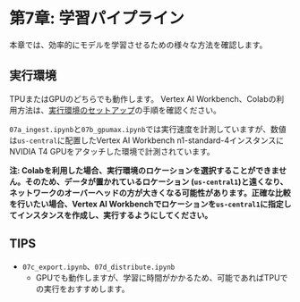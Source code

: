 # 第7章: 学習パイプライン
本章では、効率的にモデルを学習させるための様々な方法を確認します。

## 実行環境
TPUまたはGPUのどちらでも動作します。
Vertex AI Workbench、Colabの利用方法は、[実行環境のセットアップ](https://github.com/takumiohym/practical-ml-vision-book-ja/tree/main/environment_setup)の手順を確認ください。

`07a_ingest.ipynb`と`07b_gpumax.ipynb`では実行速度を計測していますが、数値は`us-central`に配置したVertex AI Workbench n1-standard-4インスタンスにNVIDIA T4 GPUをアタッチした環境で計測されています。

**注: Colabを利用した場合、実行環境のロケーションを選択することができません。そのため、データが置かれているロケーション (`us-central1`)と遠くなり、ネットワークのオーバーヘッドの方が大きくなる可能性があります。正確な比較を行いたい場合、Vertex AI Workbenchでロケーションを`us-central1`に指定してインスタンスを作成し、実行するようにしてください。**


## TIPS
- `07c_export.ipynb`、`07d_distribute.ipynb`
  - GPUでも動作しますが、学習に時間がかかるため、可能であればTPUでの実行をおすすめします。
